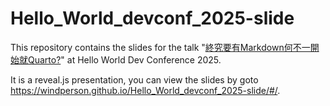 # Hello_World_devconf_2025-slide

This repository contains the slides for the talk "[終究要有Markdown何不一開始就Quarto?](https://hwdc.ithome.com.tw/2025/session-page/4052)" at Hello World Dev Conference 2025.

It is a reveal.js presentation, you can view the slides by goto <https://windperson.github.io/Hello_World_devconf_2025-slide/#/>.
